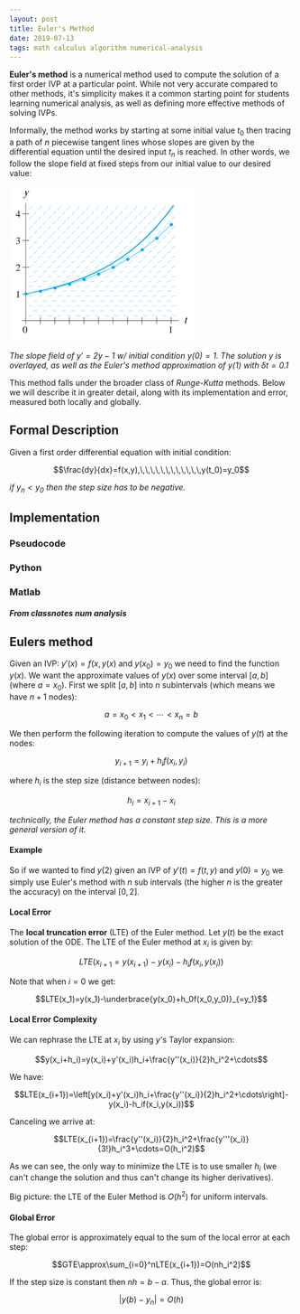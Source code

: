 ```yaml
---
layout: post
title: Euler's Method
date: 2019-07-13
tags: math calculus algorithm numerical-analysis
---
```

**Euler's method** is a numerical method used to compute the solution of a first order IVP at a particular point. While not very accurate compared to other methods, it's simplicity makes it a common starting point for students learning numerical analysis, as well as defining more effective methods of solving IVPs.

<!--more-->

Informally, the method works by starting at some initial value $t_0$ then tracing a path of $n$ piecewise tangent lines whose slopes are given by the differential equation until the desired input $t_n$ is reached. In other words, we follow the slope field at fixed steps from our initial value to our desired value:

![img](/assets/math/eulers-method.PNG?style=centerme)

*The slope field of $y'=2y-1$ w/ initial condition $y(0)=1$. The solution $y$ is overlayed, as well as the Euler's method approximation of $y(1)$ with $\delta t=0.1$*

This method falls under the broader class of *Runge-Kutta* methods. Below we will describe it in greater detail, along with its implementation and error, measured both locally and globally.

## Formal Description
Given a first order differential equation with initial condition:

$$\frac{dy}{dx}=f(x,y),\,\,\,\,\,\,\,\,\,\,\,\,y(t_0)=y_0$$

*if $y_n<y_0$ then the step size has to be negative.*

## Implementation
### Pseudocode

### Python

### Matlab


##### From classnotes num analysis
## Eulers method
Given an IVP: $y'(x)=f(x,y(x)$ and $y(x_0)=y_0$ we need to find the function $y(x)$. We want the approximate values of $y(x)$ over some interval $[a,b]$ (where $a=x_0$). First we split $[a,b]$ into $n$ subintervals (which means we have $n+1$ nodes):

$$a=x_0<x_1<\cdots<x_n=b$$

We then perform the following iteration to compute the values of $y(t)$ at the nodes:

$$y_{i+1}=y_i+h_if(x_i,y_i)$$

where $h_i$ is the step size (distance between nodes):

$$h_i=x_{i+1}-x_i$$

*technically, the Euler method has a constant step size. This is a more general version of it.*

#### Example
So if we wanted to find $y(2)$ given an IVP of $y'(t)=f(t,y)$ and $y(0)=y_0$ we simply use Euler's method with $n$ sub intervals (the higher $n$ is the greater the accuracy) on the interval $[0,2]$.

#### Local Error
The **local truncation error** (LTE) of the Euler method. Let $y(t)$ be the exact solution of the ODE. The LTE of the Euler method at $x_i$ is given by:

$$LTE(x_{i+1}=y(x_{i+1})-y(x_i)-h_if(x_i,y(x_i))$$

Note that when $i=0$ we get:

$$LTE(x_1)=y(x_1)-\underbrace{y(x_0)+h_0f(x_0,y_0)}_{=y_1}$$

#### Local Error Complexity
We can rephrase the LTE at $x_i$ by using $y$'s Taylor expansion:

$$y(x_i+h_i)=y(x_i)+y'(x_i)h_i+\frac{y''(x_i)}{2}h_i^2+\cdots$$

We have:

$$LTE(x_{i+1})=\left[y(x_i)+y'(x_i)h_i+\frac{y''(x_i)}{2}h_i^2+\cdots\right]-y(x_i)-h_if(x_i,y(x_i))$$

Canceling we arrive at:

$$LTE(x_{i+1})=\frac{y''(x_i)}{2}h_i^2+\frac{y'''(x_i)}{3!}h_i^3+\cdots=O(h_i^2)$$

As we can see, the only way to minimize the LTE is to use smaller $h_i$ (we can't change the solution and thus can't change its higher derivatives).

Big picture: the LTE of the Euler Method is $O(h^2)$ for uniform intervals.

#### Global Error
The global error is approximately equal to the sum of the local error at each step:

$$GTE\approx\sum_{i=0}^nLTE(x_{i+1})=O(nh_i^2)$$

If the step size is constant then $nh=b-a$. Thus, the global error is:

$$|y(b)-y_n|=O(h)$$